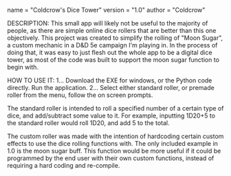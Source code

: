 name = "Coldcrow's Dice Tower"
version = "1.0"
author = "Coldcrow"

DESCRIPTION:
This small app will likely not be useful to the majority of people, as there are simple online dice rollers that are better than this one objectively. This project was created to simplify the rolling of "Moon Sugar", a custom mechanic in a D&D 5e campaign I'm playing in. In the process of doing that, it was easy to just flesh out the whole app to be a digital dice tower, as most of the code was built to support the moon sugar function to begin with. 

HOW TO USE IT:
1... Download the EXE for windows, or the Python code directly. Run the application. 
2... Select either standard roller, or premade roller from the menu, follow the on screen prompts.

The standard roller is intended to roll a specified number of a certain type of dice, and add/subtract some value to it. For example, inputting 1D20+5 to the standard roller would roll 1D20, and add 5 to the total. 

The custom roller was made with the intention of hardcoding certain custom effects to use the dice rolling functions with. The only included example in 1.0 is the moon sugar buff. This function would be more useful if it could be programmed by the end user with their own custom functions, instead of requiring a hard coding and re-compile.
